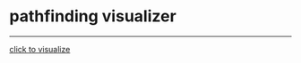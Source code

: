 # pathfinding visualizer
<hr>
<a href="https://github.com/prajjwal-07/path-finder/edit/main/README.md"> click to visualize </a>
